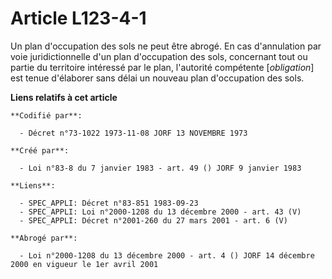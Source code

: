 # Article L123-4-1

Un plan d'occupation des sols ne peut être abrogé. En cas d'annulation par voie juridictionnelle d'un plan d'occupation des
sols, concernant tout ou partie du territoire intéressé par le plan, l'autorité compétente [*obligation*] est tenue
d'élaborer sans délai un nouveau plan d'occupation des sols.

**Liens relatifs à cet article**

	**Codifié par**:

	  - Décret n°73-1022 1973-11-08 JORF 13 NOVEMBRE 1973

	**Créé par**:

	  - Loi n°83-8 du 7 janvier 1983 - art. 49 () JORF 9 janvier 1983

	**Liens**:

	  - SPEC_APPLI: Décret n°83-851 1983-09-23
	  - SPEC_APPLI: Loi n°2000-1208 du 13 décembre 2000 - art. 43 (V)
	  - SPEC_APPLI: Décret n°2001-260 du 27 mars 2001 - art. 6 (V)

	**Abrogé par**:

	  - Loi n°2000-1208 du 13 décembre 2000 - art. 4 () JORF 14 décembre 2000 en vigueur le 1er avril 2001
